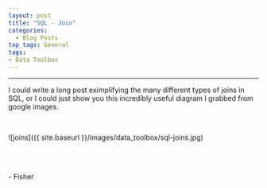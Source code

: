 ```yaml
---
layout: post
title: "SQL - Join"
categories:
  - Blog Posts
top_tags: General
tags:
- Data Toolbox
---
```


<hr>

I could write a long post eximplifying the many different types of joins in SQL, or I could just show you this incredibly useful diagram I grabbed from google images.

<br>



![joins]({{ site.baseurl }}/images/data_toolbox/sql-joins.jpg)



<br>
<br>

\- Fisher